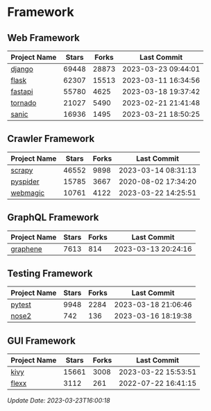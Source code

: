 # Framework

## Web Framework
| Project Name | Stars | Forks | Last Commit |
| ------------ | ----- | ----- | ----------- |
| [django](https://github.com/django/django) | 69448 | 28873 | 2023-03-23 09:44:01 |
| [flask](https://github.com/pallets/flask) | 62307 | 15513 | 2023-03-11 16:34:56 |
| [fastapi](https://github.com/tiangolo/fastapi) | 55780 | 4625 | 2023-03-18 19:37:42 |
| [tornado](https://github.com/tornadoweb/tornado) | 21027 | 5490 | 2023-02-21 21:41:48 |
| [sanic](https://github.com/sanic-org/sanic) | 16936 | 1495 | 2023-03-21 18:50:25 |

## Crawler Framework
| Project Name | Stars | Forks | Last Commit |
| ------------ | ----- | ----- | ----------- |
| [scrapy](https://github.com/scrapy/scrapy) | 46552 | 9898 | 2023-03-14 08:31:13 |
| [pyspider](https://github.com/binux/pyspider) | 15785 | 3667 | 2020-08-02 17:34:20 |
| [webmagic](https://github.com/code4craft/webmagic) | 10761 | 4122 | 2023-03-22 14:25:51 |

## GraphQL Framework
| Project Name | Stars | Forks | Last Commit |
| ------------ | ----- | ----- | ----------- |
| [graphene](https://github.com/graphql-python/graphene) | 7613 | 814 | 2023-03-13 20:24:16 |

## Testing Framework
| Project Name | Stars | Forks | Last Commit |
| ------------ | ----- | ----- | ----------- |
| [pytest](https://github.com/pytest-dev/pytest) | 9948 | 2284 | 2023-03-18 21:06:46 |
| [nose2](https://github.com/nose-devs/nose2) | 742 | 136 | 2023-03-16 18:19:38 |

## GUI Framework
| Project Name | Stars | Forks | Last Commit |
| ------------ | ----- | ----- | ----------- |
| [kivy](https://github.com/kivy/kivy) | 15661 | 3008 | 2023-03-22 15:53:51 |
| [flexx](https://github.com/flexxui/flexx) | 3112 | 261 | 2022-07-22 16:41:15 |

*Update Date: 2023-03-23T16:00:18*